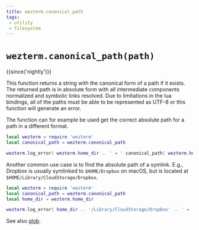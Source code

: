 ```yaml
---
title: wezterm.canonical_path
tags:
 - utility
 - filesystem
---
```

# `wezterm.canonical_path(path)`

{{since('nightly')}}

This function returns a string with the canonical form of a path if it exists.
The returned path is in absolute form with all intermediate components normalized
and symbolic links resolved.
Due to limitations in the lua bindings, all of the paths
must be able to be represented as UTF-8 or this function will generate an
error.

The function can for example be used get the correct absolute path for a path
in a different format.
```lua
local wezterm = require 'wezterm'
local canonical_path = wezterm.canonical_path

wezterm.log_error( wezterm.home_dir .. ' = ' canonical_path( wezterm.home_dir .. "/.") )
```

Another common use case is to find the absolute path of a symlink. E.g., Dropbox is usually
symlinked to `$HOME/Dropbox` on macOS, but is located at `$HOME/Library/CloudStorage/Dropbox`.
```lua
local wezterm = require 'wezterm'
local canonical_path = wezterm.canonical_path
local home_dir = wezterm.home_dir

wezterm.log_error( home_dir .. '/Library/CloudStorage/Dropbox' .. ' = ' .. canonical_path( home_dir .. "/Dropbox") )
```

See also [glob](glob.md).
